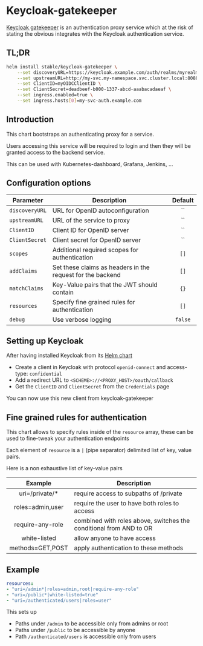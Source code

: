 # Keycloak-gatekeeper

[Keycloak gatekeeper](https://github.com/keycloak/keycloak-gatekeeper) is an authentication proxy service which at the risk of stating the obvious integrates with the Keycloak authentication service.

## TL;DR

```bash
helm install stable/keycloak-gatekeeper \
    --set discoveryURL=https://keycloak.example.com/auth/realms/myrealm \
    --set upstreamURL=http://my-svc.my-namespace.svc.cluster.local:8088 \
    --set ClientID=myOIDCClientID \
    --set ClientSecret=deadbeef-b000-1337-abcd-aaabacadaeaf \
    --set ingress.enabled=true \
    --set ingress.hosts[0]=my-svc-auth.example.com
```

## Introduction

This chart bootstraps an authenticating proxy for a service.

Users accessing this service will be required to login and then they will be granted access to the backend service.

This can be used with Kubernetes-dashboard, Grafana, Jenkins, ...

## Configuration options

| Parameter      | Description                                                | Default |
| -------------- | ---------------------------------------------------------- | :-----: |
| `discoveryURL` | URL for OpenID autoconfiguration                           | ``      |
| `upstreamURL`  | URL of the service to proxy                                | ``      |
| `ClientID`     | Client ID for OpenID server                                | ``      |
| `ClientSecret` | Client secret for OpenID server                            | ``      |
| `scopes`       | Additional required scopes for authentication              | `[]`    |
| `addClaims`    | Set these claims as headers in the request for the backend | `[]`    |
| `matchClaims`  | Key-Value pairs that the JWT should contain                | `{}`    |
| `resources`    | Specify fine grained rules for authentication              | `[]`    |
| `debug`        | Use verbose logging                                        | `false` |

## Setting up Keycloak

After having installed Keycloak from its [Helm chart](https://github.com/helm/charts/tree/master/stable/keycloak)

* Create a client in Keycloak with protocol `openid-connect` and access-type: `confidential`
* Add a redirect URL to `<SCHEME>://<PROXY_HOST>/oauth/callback`
* Get the `ClientID` and `ClientSecret` from the `Credentials` page

You can now use this new client from keycloak-gatekeeper

## Fine grained rules for authentication

This chart allows to specify rules inside of the `resource` array, these can be used to fine-tweak your authentication endpoints

Each element of `resource` is a `|` (pipe separator) delimited list of key, value pairs.

Here is a non exhaustive list of key-value pairs

| Example          | Description                                                        |
| :--------------: | ------------------------------------------------------------------ |
| uri=/private/*   | require access to subpaths of /private                             |
| roles=admin,user | require the user to have both roles to access                      |
| require-any-role | combined with roles above, switches the conditional from AND to OR |
| white-listed     | allow anyone to have access                                        |
| methods=GET,POST | apply authentication to these methods                              |

## Example

```yaml
resources:
- "uri=/admin*|roles=admin,root|require-any-role"
- "uri=/public*|white-listed=true"
- "uri=/authenticated/users|roles=user"
```

This sets up

* Paths under `/admin` to be accessible only from admins or root
* Paths under `/public` to be accessible by anyone
* Path `/authenticated/users` is accessible only from users
